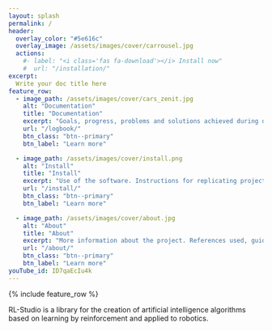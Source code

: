 ```yaml
---
layout: splash
permalink: /
header:
  overlay_color: "#5e616c"
  overlay_image: /assets/images/cover/carrousel.jpg
  actions:
    #- label: "<i class='fas fa-download'></i> Install now"
    #  url: "/installation/"
excerpt: 
  Write your doc title here
feature_row:
  - image_path: /assets/images/cover/cars_zenit.jpg
    alt: "Documentation"
    title: "Documentation"
    excerpt: "Goals, progress, problems and solutions achieved during development"
    url: "/logbook/"
    btn_class: "btn--primary"
    btn_label: "Learn more"

  - image_path: /assets/images/cover/install.png
    alt: "Install"
    title: "Install"
    excerpt: "Use of the software. Instructions for replicating project content."
    url: "/install/"
    btn_class: "btn--primary"
    btn_label: "Learn more"

  - image_path: /assets/images/cover/about.jpg
    alt: "About"
    title: "About"
    excerpt: "More information about the project. References used, guides, articles, etc."
    url: "/about/"
    btn_class: "btn--primary"
    btn_label: "Learn more"   
youTube_id: ID7qaEcIu4k
---
```


{% include feature_row %}


RL-Studio is a library for the creation of artificial intelligence algorithms based on learning by reinforcement and applied to robotics.

